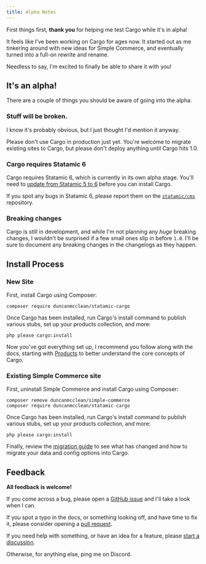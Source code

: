 ```yaml
---
title: Alpha Notes
---
```


First things first, **thank you** for helping me test Cargo while it's in alpha!

It feels like I've been working on Cargo for ages now. It started out as me tinkering around with new ideas for Simple Commerce, and eventually turned into a full-on rewrite and rename. 

Needless to say, I'm excited to finally be able to share it with you! 

## It's an alpha!
There are a couple of things you should be aware of going into the alpha:

### Stuff will be broken.
I know it's probably obvious, but I just thought I'd mention it anyway.

Please don't use Cargo in production just yet. You're welcome to migrate existing sites to Cargo, but please don't deploy anything until Cargo hits 1.0.

### Cargo requires Statamic 6
Cargo requires Statamic 6, which is currently in its own alpha stage. You'll need to [update from Statamic 5 to 6](https://github.com/statamic/cms/releases/tag/6.0.0-alpha.1) before you can install Cargo.

If you spot any bugs in Statamic 6, please report them on the [`statamic/cms`](https://github.com/statamic/cms/issues) repository.

### Breaking changes
Cargo is still in development, and while I'm not planning any _huge_ breaking changes, I wouldn't be surprised if a few small ones slip in before `1.0`. I'll be sure to document any breaking changes in the changelogs as they happen.

## Install Process
### New Site
First, install Cargo using Composer:

```
composer require duncanmcclean/statamic-cargo
```

Once Cargo has been installed, run Cargo's install command to publish various stubs, set up your products collection, and more:

```
php please cargo:install
```

Now you've got everything set up, I recommend you follow along with the docs, starting with [Products](/docs/products) to better understand the core concepts of Cargo.

### Existing Simple Commerce site
First, uninstall Simple Commerce and install Cargo using Composer:

```
composer remove duncanmcclean/simple-commerce
composer require duncanmcclean/statamic-cargo
```

Once Cargo has been installed, run Cargo's install command to publish various stubs, set up your products collection, and more:

```
php please cargo:install
```

Finally, review the [migration guide](/docs/migrating-from-simple-commerce) to see what has changed and how to migrate your data and config options into Cargo.

## Feedback
**All feedback is welcome!**

If you come across a bug, please open a [GitHub issue](https://github.com/duncanmcclean/statamic-cargo/issues/new?template=bug_report.yml) and I'll take a look when I can. 

If you spot a typo in the docs, or something looking off, and have time to fix it, please consider opening a [pull request](https://github.com/duncanmcclean/statamic-cargo/pulls). 

If you need help with something, or have an idea for a feature, please [start a discussion](https://github.com/duncanmcclean/statamic-cargo/discussions/new/choose).

Otherwise, for anything else, ping me on Discord. 
